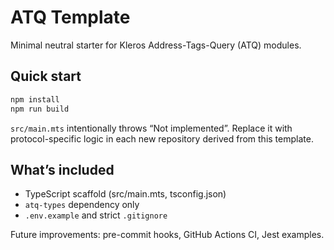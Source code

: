 # ATQ Template

Minimal neutral starter for Kleros Address-Tags-Query (ATQ) modules.

## Quick start

```bash
npm install
npm run build
```

`src/main.mts` intentionally throws “Not implemented”. Replace it with protocol-specific logic in each new repository derived from this template.

## What’s included

* TypeScript scaffold (src/main.mts, tsconfig.json)
* `atq-types` dependency only
* `.env.example` and strict `.gitignore`

Future improvements: pre-commit hooks, GitHub Actions CI, Jest examples.
